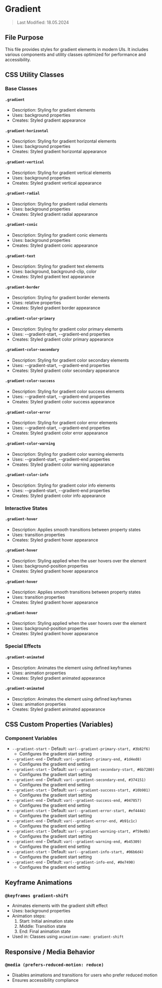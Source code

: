 # Gradient
> Last Modified: 18.05.2024

## File Purpose

This file provides styles for gradient elements in modern UIs. It includes various components and utility classes optimized for performance and accessibility.

## CSS Utility Classes

### Base Classes

#### `.gradient`
- Description: Styling for gradient elements
- Uses: background properties
- Creates: Styled gradient appearance

#### `.gradient-horizontal`
- Description: Styling for gradient horizontal elements
- Uses: background properties
- Creates: Styled gradient horizontal appearance

#### `.gradient-vertical`
- Description: Styling for gradient vertical elements
- Uses: background properties
- Creates: Styled gradient vertical appearance

#### `.gradient-radial`
- Description: Styling for gradient radial elements
- Uses: background properties
- Creates: Styled gradient radial appearance

#### `.gradient-conic`
- Description: Styling for gradient conic elements
- Uses: background properties
- Creates: Styled gradient conic appearance

#### `.gradient-text`
- Description: Styling for gradient text elements
- Uses: background, background-clip, color
- Creates: Styled gradient text appearance

#### `.gradient-border`
- Description: Styling for gradient border elements
- Uses: relative properties
- Creates: Styled gradient border appearance

#### `.gradient-color-primary`
- Description: Styling for gradient color primary elements
- Uses: --gradient-start, --gradient-end properties
- Creates: Styled gradient color primary appearance

#### `.gradient-color-secondary`
- Description: Styling for gradient color secondary elements
- Uses: --gradient-start, --gradient-end properties
- Creates: Styled gradient color secondary appearance

#### `.gradient-color-success`
- Description: Styling for gradient color success elements
- Uses: --gradient-start, --gradient-end properties
- Creates: Styled gradient color success appearance

#### `.gradient-color-error`
- Description: Styling for gradient color error elements
- Uses: --gradient-start, --gradient-end properties
- Creates: Styled gradient color error appearance

#### `.gradient-color-warning`
- Description: Styling for gradient color warning elements
- Uses: --gradient-start, --gradient-end properties
- Creates: Styled gradient color warning appearance

#### `.gradient-color-info`
- Description: Styling for gradient color info elements
- Uses: --gradient-start, --gradient-end properties
- Creates: Styled gradient color info appearance

### Interactive States

#### `.gradient-hover`
- Description: Applies smooth transitions between property states
- Uses: transition properties
- Creates: Styled gradient hover appearance

#### `.gradient-hover`
- Description: Styling applied when the user hovers over the element
- Uses: background-position properties
- Creates: Styled gradient hover appearance

#### `.gradient-hover`
- Description: Applies smooth transitions between property states
- Uses: transition properties
- Creates: Styled gradient hover appearance

#### `.gradient-hover`
- Description: Styling applied when the user hovers over the element
- Uses: background-position properties
- Creates: Styled gradient hover appearance

### Special Effects

#### `.gradient-animated`
- Description: Animates the element using defined keyframes
- Uses: animation properties
- Creates: Styled gradient animated appearance

#### `.gradient-animated`
- Description: Animates the element using defined keyframes
- Uses: animation properties
- Creates: Styled gradient animated appearance

## CSS Custom Properties (Variables)

### Component Variables
- `--gradient-start` - Default: `var(--gradient-primary-start, #3b82f6)`
  - Configures the gradient start setting
- `--gradient-end` - Default: `var(--gradient-primary-end, #1d4ed8)`
  - Configures the gradient end setting
- `--gradient-start` - Default: `var(--gradient-secondary-start, #6b7280)`
  - Configures the gradient start setting
- `--gradient-end` - Default: `var(--gradient-secondary-end, #374151)`
  - Configures the gradient end setting
- `--gradient-start` - Default: `var(--gradient-success-start, #10b981)`
  - Configures the gradient start setting
- `--gradient-end` - Default: `var(--gradient-success-end, #047857)`
  - Configures the gradient end setting
- `--gradient-start` - Default: `var(--gradient-error-start, #ef4444)`
  - Configures the gradient start setting
- `--gradient-end` - Default: `var(--gradient-error-end, #b91c1c)`
  - Configures the gradient end setting
- `--gradient-start` - Default: `var(--gradient-warning-start, #f59e0b)`
  - Configures the gradient start setting
- `--gradient-end` - Default: `var(--gradient-warning-end, #b45309)`
  - Configures the gradient end setting
- `--gradient-start` - Default: `var(--gradient-info-start, #06b6d4)`
  - Configures the gradient start setting
- `--gradient-end` - Default: `var(--gradient-info-end, #0e7490)`
  - Configures the gradient end setting

## Keyframe Animations

### `@keyframes gradient-shift`
- Animates elements with the gradient shift effect
- Uses: background properties
- Animation steps:
  1. Start: Initial animation state
  2. Middle: Transition state
  3. End: Final animation state
- Used in: Classes using `animation-name: gradient-shift`

## Responsive / Media Behavior

### `@media (prefers-reduced-motion: reduce)`
- Disables animations and transitions for users who prefer reduced motion
- Ensures accessibility compliance

